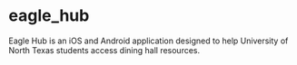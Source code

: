# eagle_hub

Eagle Hub is an iOS and Android application designed to help University of North Texas students access dining hall resources.
